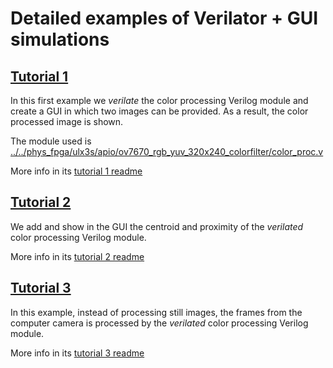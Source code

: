 # Detailed examples of Verilator + GUI simulations

## [Tutorial 1](./tut01)

In this first example we _verilate_ the color processing Verilog module and create a GUI in which two images can be provided.
As a result, the color processed image is shown.

The module used is [../../phys_fpga/ulx3s/apio/ov7670_rgb_yuv_320x240_colorfilter/color_proc.v](../../phys_fpga/ulx3s/apio/ov7670_rgb_yuv_320x240_colorfilter/color_proc.v)

More info in its [tutorial 1 readme](./tut01)

## [Tutorial 2](./tut02)

We add and show in the GUI the centroid and proximity of the _verilated_ color processing Verilog module.

More info in its [tutorial 2 readme](./tut02)

## [Tutorial 3](./tut03)

In this example, instead of processing still images, the frames from the computer camera is processed by the _verilated_ color processing Verilog module.

More info in its [tutorial 3 readme](./tut03)
